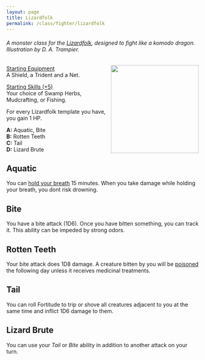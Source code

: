 ```yaml
---
layout: page
title: Lizardfolk
permalink: /class/fighter/lizardfolk
---
```


###### A monster class for the [Lizardfolk](https://saltygoo.github.io/monsters/centaur), designed to fight like a komodo dragon. Illustration by D. A. Trampier.

<img align="right" width=230px  src="https://www.heavymetal.com/wp-content/uploads/2020/11/lizard-man.jpg">

<ins>Starting Equipment</ins><br>
A Shield, a Trident and a Net.

<ins>Starting Skills (+5)</ins><br>
Your choice of Swamp Herbs, Mudcrafting, or Fishing.

For every Lizardfolk template you have, you gain 1 HP.

**A:** Aquatic, Bite<br>
**B:** Rotten Teeth<br>
**C:** Tail<br>
**D:** Lizard Brute
<br>

## Aquatic
You can [hold your breath](/2020/11/10/extra-rules/#conditions) 15 minutes. When you take damage while holding your breath, you dont risk drowning.

## Bite
You have a bite attack (1D6). Once you have bitten something, you can track it. This ability can be impeded by strong odors.

## Rotten Teeth
Your bite attack does 1D8 damage. A creature bitten by you will be [poisoned](/2020/11/10/extra-rules/#conditions) the following day unless it receives medicinal treatments.

## Tail
You can roll Fortitude to trip or shove all creatures adjacent to you at the same time and inflict 1D6 damage to them.

## Lizard Brute
You can use your _Tail_ or _Bite_ ability in addition to another attack on your turn.
